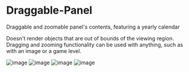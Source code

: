 # Draggable-Panel
Draggable and zoomable panel's contents, featuring a yearly calendar

Doesn't render objects that are out of bounds of the viewing region. Dragging and zooming functionality can be used with anything, such as with an image or a game level.

![image](https://user-images.githubusercontent.com/61665584/140402697-1ad6491f-a628-4e2c-b28e-4318f6554642.png)
![image](https://user-images.githubusercontent.com/61665584/140402775-8860488d-9953-40fc-beed-05d6d693ebc8.png)
![image](https://user-images.githubusercontent.com/61665584/140402881-3bb87748-4040-4dc1-9d9f-90bd654c63e0.png)
![image](https://user-images.githubusercontent.com/61665584/140402938-237fa3aa-c868-42f5-abb9-3c9e7597b7b1.png)

